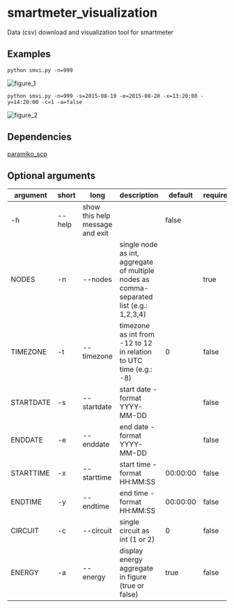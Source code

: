 # smartmeter_visualization
Data (csv) download and visualization tool for smartmeter

## Examples

```shell
python smvi.py -n=999
```

![figure_1](https://cloud.githubusercontent.com/assets/11513117/9438141/54e11578-49f7-11e5-8088-841c35dfce3c.png)

```shell
python smvi.py -n=999 -s=2015-08-19 -e=2015-08-20 -x=13:20:00 -y=14:20:00 -c=1 -a=false
```

![figure_2](https://cloud.githubusercontent.com/assets/11513117/9438282/5abb163c-49f8-11e5-88d0-81f53b736e66.png)


## Dependencies

[paramiko_scp](https://github.com/jbardin/scp.py)

## Optional arguments

argument | short | long | description | default | required 
--- | --- | --- | --- | --- | ---
   | -h | --help | show this help message and exit | | false
NODES | -n | --nodes |  single node as int, aggregate of multiple nodes as comma-separated list (e.g.: 1,2,3,4) | | true
TIMEZONE | -t | --timezone | timezone as int from -12 to 12 in relation to UTC time (e.g.: -8) | 0 | false
STARTDATE | -s | --startdate | start date - format YYYY-MM-DD | <two days ago> | false
ENDDATE | -e | --enddate | end date - format YYYY-MM-DD | <yesterday> | false
STARTTIME | -x | --starttime | start time - format HH:MM:SS | 00:00:00 | false
ENDTIME | -y | --endtime | end time - format HH:MM:SS | 00:00:00 | false
CIRCUIT | -c | --circuit | single circuit as int (1 or 2) | 0 | false
ENERGY | -a | --energy | display energy aggregate in figure (true or false) | true | false
